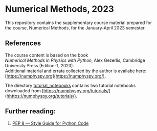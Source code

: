 # Numerical Methods, 2023
This repository contains the supplementary course material prepared for the course, Numerical Methods, for the January-April 2023 semester. 

## References
The course content is based on the book     
_Numerical Methods in Physics with Python_, Alex Gezerlis, Cambridge University Press (Edition-1, 2020).  
Additional material and errata collected by the author is availabe here: [https://numphyspy.org](https://numphyspy.org/).    

The directory [tutorial_notebooks](tutorial_notebooks) contains two tutorial notebooks downloaded from [https://numphyspy.org/tutorials/](hhttps://numphyspy.org/tutorials/).   

## Further reading:    
1. [PEP 8 — Style Guide for Python Code](https://www.python.org/dev/peps/pep-0008/)   
